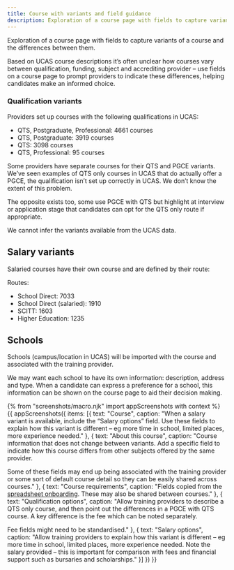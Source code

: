 ```yaml
---
title: Course with variants and field guidance
description: Exploration of a course page with fields to capture variants of a course and the differences between them.
---
```

Exploration of a course page with fields to capture variants of a course and the differences between them.

Based on UCAS course descriptions it’s often unclear how courses vary between qualification, funding, subject and accrediting provider – use fields on a course page to prompt providers to indicate these differences, helping candidates make an informed choice.

### Qualification variants

Providers set up courses with the following qualifications in UCAS:

* QTS, Postgraduate, Professional: 4661 courses
* QTS, Postgraduate: 3919 courses
* QTS: 3098 courses
* QTS, Professional: 95 courses

Some providers have separate courses for their QTS and PGCE variants. We’ve seen examples of QTS only courses in UCAS that do actually offer a PGCE, the qualification isn’t set up correctly in UCAS. We don’t know the extent of this problem.

The opposite exists too, some use PGCE with QTS but highlight at interview or application stage that candidates can opt for the QTS only route if appropriate.

We cannot infer the variants available from the UCAS data.

## Salary variants

Salaried courses have their own course and are defined by their route:

Routes:

* School Direct: 7033
* School Direct (salaried): 1910
* SCITT: 1603
* Higher Education: 1235

## Schools

Schools (campus/location in UCAS) will be imported with the course and associated with the training provider.

We may want each school to have its own information: description, address and type. When a candidate can express a preference for a school, this information can be shown on the course page to aid their decision making.

{% from "screenshots/macro.njk" import appScreenshots with context %}
{{ appScreenshots({
  items: [{
    text: "Course",
    caption: "When a salary variant is available, include the “Salary options” field. Use these fields to explain how this variant is different – eg more time in school, limited places, more experience needed."
  }, {
    text: "About this course",
    caption: "Course information that does not change between variants. Add a specific field to indicate how this course differs from other subjects offered by the same provider.

Some of these fields may end up being associated with the training provider or some sort of default course detail so they can be easily shared across courses."
  }, {
    text: "Course requirements",
    caption: "Fields copied from the [spreadsheet onboarding](/publish-teacher-training-courses/original-onboarding). These may also be shared between courses."
  }, {
    text: "Qualification options",
    caption: "Allow training providers to describe a QTS only course, and then point out the differences in a PGCE with QTS course. A key difference is the fee which can be noted separately.

Fee fields might need to be standardised."
  }, {
    text: "Salary options",
    caption: "Allow training providers to explain how this variant is different – eg more time in school, limited places, more experience needed. Note the salary provided – this is important for comparison with fees and financial support such as bursaries and scholarships."
  }]
}) }}
